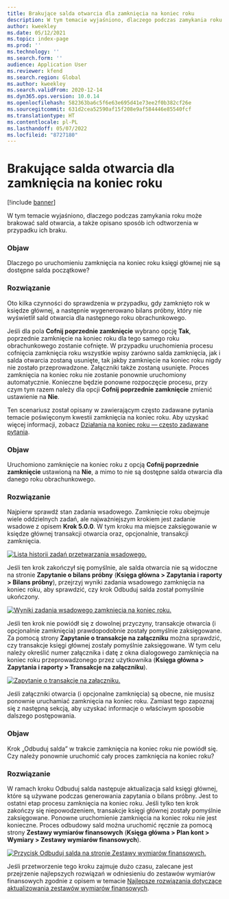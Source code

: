 ```yaml
---
title: Brakujące salda otwarcia dla zamknięcia na koniec roku
description: W tym temacie wyjaśniono, dlaczego podczas zamykania roku może brakować sald otwarcia, a także opisano sposób ich odtworzenia w przypadku ich braku.
author: kweekley
ms.date: 05/12/2021
ms.topic: index-page
ms.prod: ''
ms.technology: ''
ms.search.form: ''
audience: Application User
ms.reviewer: kfend
ms.search.region: Global
ms.author: kweekley
ms.search.validFrom: 2020-12-14
ms.dyn365.ops.version: 10.0.14
ms.openlocfilehash: 582363ba6c5f6e63e695d41e73ee2f0b382cf26e
ms.sourcegitcommit: 631d2cea52590af15f208e9af584446e85540fcf
ms.translationtype: HT
ms.contentlocale: pl-PL
ms.lasthandoff: 05/07/2022
ms.locfileid: "8727180"
---
```

# <a name="year-end-close-missing-opening-balances"></a>Brakujące salda otwarcia dla zamknięcia na koniec roku

[!include [banner](../includes/banner.md)]

W tym temacie wyjaśniono, dlaczego podczas zamykania roku może brakować sald otwarcia, a także opisano sposób ich odtworzenia w przypadku ich braku.

### <a name="symptom"></a>Objaw

Dlaczego po uruchomieniu zamknięcia na koniec roku księgi głównej nie są dostępne salda początkowe? 

### <a name="resolution"></a>Rozwiązanie

Oto kilka czynności do sprawdzenia w przypadku, gdy zamknięto rok w księdze głównej, a następnie wygenerowano bilans próbny, który nie wyświetlił sald otwarcia dla następnego roku obrachunkowego.

Jeśli dla pola **Cofnij poprzednie zamknięcie** wybrano opcję **Tak**, poprzednie zamknięcie na koniec roku dla tego samego roku obrachunkowego zostanie cofnięte. W przypadku uruchomienia procesu cofnięcia zamknięcia roku wszystkie wpisy zarówno salda zamknięcia, jak i salda otwarcia zostaną usunięte, tak jakby zamknięcie na koniec roku nigdy nie zostało przeprowadzone. Załączniki także zostaną usunięte. Proces zamknięcia na koniec roku nie zostanie ponownie uruchomiony automatycznie. Konieczne będzie ponowne rozpoczęcie procesu, przy czym tym razem należy dla opcji **Cofnij poprzednie zamknięcie** zmienić ustawienie na **Nie**.

Ten scenariusz został opisany w zawierającym często zadawane pytania temacie poświęconym kwestii zamknięcia na koniec roku. Aby uzyskać więcej informacji, zobacz [Działania na koniec roku — często zadawane pytania](faq-year-end-activities.md).

### <a name="symptom"></a>Objaw

Uruchomiono zamknięcie na koniec roku z opcją **Cofnij poprzednie zamknięcie** ustawioną na **Nie**, a mimo to nie są dostępne salda otwarcia dla danego roku obrachunkowego.

### <a name="resolution"></a>Rozwiązanie

Najpierw sprawdź stan zadania wsadowego. Zamknięcie roku obejmuje wiele oddzielnych zadań, ale najważniejszym krokiem jest zadanie wsadowe z opisem **Krok 5.0.0**. W tym kroku ma miejsce zaksięgowanie w księdze głównej transakcji otwarcia oraz, opcjonalnie, transakcji zamknięcia. 

[![Lista historii zadań przetwarzania wsadowego.](./media/yec-mssng-open-blnces-01.png)](./media/yec-mssng-open-blnces-01.png)

Jeśli ten krok zakończył się pomyślnie, ale salda otwarcia nie są widoczne na stronie **Zapytanie o bilans próbny** (**Księga główna > Zapytania i raporty > Bilans próbny**), przejrzyj wyniki zadania wsadowego zamknięcia na koniec roku, aby sprawdzić, czy krok Odbuduj salda został pomyślnie ukończony.

[![Wyniki zadania wsadowego zamknięcia na koniec roku.](./media/yec-mssng-open-blnces-02.png)](./media/yec-mssng-open-blnces-02.png)

Jeśli ten krok nie powiódł się z dowolnej przyczyny, transakcje otwarcia (i opcjonalnie zamknięcia) prawdopodobnie zostały pomyślnie zaksięgowane. Za pomocą strony **Zapytanie o transakcje na załączniku** można sprawdzić, czy transakcje księgi głównej zostały pomyślnie zaksięgowane. W tym celu należy określić numer załącznika i datę z okna dialogowego zamknięcia na koniec roku przeprowadzonego przez użytkownika (**Księga główna > Zapytania i raporty > Transakcje na załączniku**).

[![Zapytanie o transakcje na załączniku.](./media/yec-mssng-open-blnces-03.png)](./media/yec-mssng-open-blnces-03.png)

Jeśli załączniki otwarcia (i opcjonalne zamknięcia) są obecne, nie musisz ponownie uruchamiać zamknięcia na koniec roku. Zamiast tego zapoznaj się z następną sekcją, aby uzyskać informacje o właściwym sposobie dalszego postępowania.

### <a name="symptom"></a>Objaw

Krok „Odbuduj salda” w trakcie zamknięcia na koniec roku nie powiódł się. Czy należy ponownie uruchomić cały proces zamknięcia na koniec roku?

### <a name="resolution"></a>Rozwiązanie

W ramach kroku Odbuduj salda następuje aktualizacja sald księgi głównej, które są używane podczas generowania zapytania o bilans próbny.  Jest to ostatni etap procesu zamknięcia na koniec roku.  Jeśli tylko ten krok zakończy się niepowodzeniem, transakcje księgi głównej zostały pomyślnie zaksięgowane.  Ponowne uruchomienie zamknięcia na koniec roku nie jest konieczne. Proces odbudowy sald można uruchomić ręcznie za pomocą strony **Zestawy wymiarów finansowych** (**Księga główna > Plan kont > Wymiary > Zestawy wymiarów finansowych**).

[![Przycisk Odbuduj salda na stronie Zestawy wymiarów finansowych.](./media/yec-mssng-open-blnces-04.png)](./media/yec-mssng-open-blnces-04.png)

Jeśli przetworzenie tego kroku zajmuje dużo czasu, zalecane jest przejrzenie najlepszych rozwiązań w odniesieniu do zestawów wymiarów finansowych zgodnie z opisem w temacie [Najlepsze rozwiązania dotyczące aktualizowania zestawów wymiarów finansowych](https://community.dynamics.com/365/financeandoperations/b/dynamics-365-finance-blog/posts/best-practices-for-updating-financial-dimension-set-dimension-sets). 

